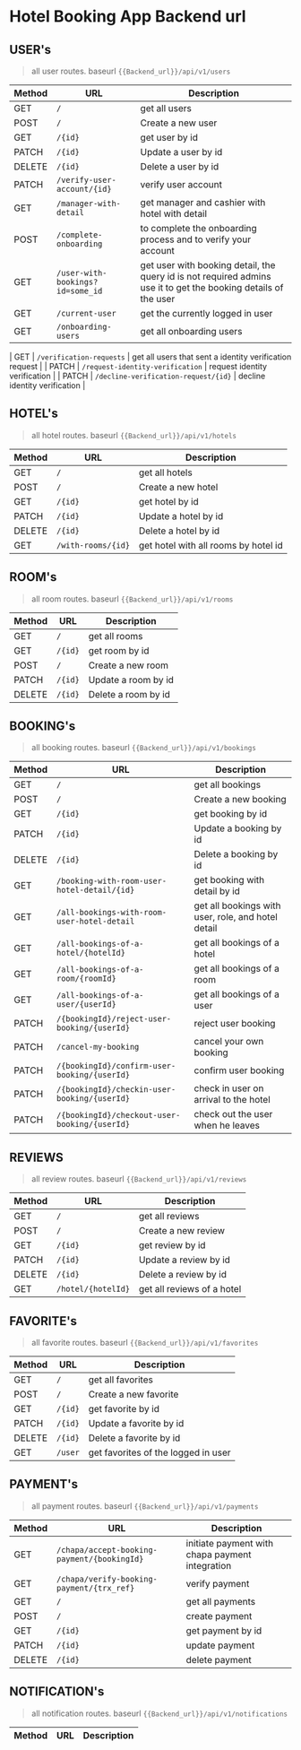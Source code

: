 # Hotel Booking App Backend url

## USER's

> all user routes. baseurl `{{Backend_url}}/api/v1/users`

| Method | URL                              | Description                                                                                                     |
| ------ | -------------------------------- | --------------------------------------------------------------------------------------------------------------- |
| GET    | `/`                              | get all users                                                                                                   |
| POST   | `/`                              | Create a new user                                                                                               |
| GET    | `/{id}`                          | get user by id                                                                                                  |
| PATCH  | `/{id}`                          | Update a user by id                                                                                             |
| DELETE | `/{id}`                          | Delete a user by id                                                                                             |
| PATCH  | `/verify-user-account/{id}`      | verify user account                                                                                             |
| GET    | `/manager-with-detail`           | get manager and cashier with hotel with detail                                                                  |
| POST   | `/complete-onboarding`           | to complete the onboarding process and to verify your account                                                   |
| GET    | `/user-with-bookings?id=some_id` | get user with booking detail, the query id is not required admins use it to get the booking details of the user |
| GET    | `/current-user`                  | get the currently logged in user                                                                                |
| GET    | `/onboarding-users`              | get all onboarding users                                                                                        |

| GET | `/verification-requests` | get all users that sent a identity verification request |
| PATCH | `/request-identity-verification` | request identity verification |
| PATCH | `/decline-verification-request/{id}` | decline identity verification |

## HOTEL's

> all hotel routes. baseurl `{{Backend_url}}/api/v1/hotels`

| Method | URL                | Description                          |
| ------ | ------------------ | ------------------------------------ |
| GET    | `/`                | get all hotels                       |
| POST   | `/`                | Create a new hotel                   |
| GET    | `/{id}`            | get hotel by id                      |
| PATCH  | `/{id}`            | Update a hotel by id                 |
| DELETE | `/{id}`            | Delete a hotel by id                 |
| GET    | `/with-rooms/{id}` | get hotel with all rooms by hotel id |

## ROOM's

> all room routes. baseurl `{{Backend_url}}/api/v1/rooms`

| Method | URL     | Description         |
| ------ | ------- | ------------------- |
| GET    | `/`     | get all rooms       |
| GET    | `/{id}` | get room by id      |
| POST   | `/`     | Create a new room   |
| PATCH  | `/{id}` | Update a room by id |
| DELETE | `/{id}` | Delete a room by id |

## BOOKING's

> all booking routes. baseurl `{{Backend_url}}/api/v1/bookings`

| Method | URL                                           | Description                                        |
| ------ | --------------------------------------------- | -------------------------------------------------- |
| GET    | `/`                                           | get all bookings                                   |
| POST   | `/`                                           | Create a new booking                               |
| GET    | `/{id}`                                       | get booking by id                                  |
| PATCH  | `/{id}`                                       | Update a booking by id                             |
| DELETE | `/{id}`                                       | Delete a booking by id                             |
| GET    | `/booking-with-room-user-hotel-detail/{id}`   | get booking with detail by id                      |
| GET    | `/all-bookings-with-room-user-hotel-detail`   | get all bookings with user, role, and hotel detail |
| GET    | `/all-bookings-of-a-hotel/{hotelId}`          | get all bookings of a hotel                        |
| GET    | `/all-bookings-of-a-room/{roomId}`            | get all bookings of a room                         |
| GET    | `/all-bookings-of-a-user/{userId}`            | get all bookings of a user                         |
| PATCH  | `/{bookingId}/reject-user-booking/{userId}`   | reject user booking                                |
| PATCH  | `/cancel-my-booking`                          | cancel your own booking                            |
| PATCH  | `/{bookingId}/confirm-user-booking/{userId}`  | confirm user booking                               |
| PATCH  | `/{bookingId}/checkin-user-booking/{userId}`  | check in user on arrival to the hotel              |
| PATCH  | `/{bookingId}/checkout-user-booking/{userId}` | check out the user when he leaves                  |

## REVIEWS

> all review routes. baseurl `{{Backend_url}}/api/v1/reviews`

| Method | URL                | Description                |
| ------ | ------------------ | -------------------------- |
| GET    | `/`                | get all reviews            |
| POST   | `/`                | Create a new review        |
| GET    | `/{id}`            | get review by id           |
| PATCH  | `/{id}`            | Update a review by id      |
| DELETE | `/{id}`            | Delete a review by id      |
| GET    | `/hotel/{hotelId}` | get all reviews of a hotel |

## FAVORITE's

> all favorite routes. baseurl `{{Backend_url}}/api/v1/favorites`

| Method | URL     | Description                         |
| ------ | ------- | ----------------------------------- |
| GET    | `/`     | get all favorites                   |
| POST   | `/`     | Create a new favorite               |
| GET    | `/{id}` | get favorite by id                  |
| PATCH  | `/{id}` | Update a favorite by id             |
| DELETE | `/{id}` | Delete a favorite by id             |
| GET    | `/user` | get favorites of the logged in user |

## PAYMENT's

> all payment routes. baseurl `{{Backend_url}}/api/v1/payments`

| Method | URL                                         | Description                                     |
| ------ | ------------------------------------------- | ----------------------------------------------- |
| GET    | `/chapa/accept-booking-payment/{bookingId}` | initiate payment with chapa payment integration |
| GET    | `/chapa/verify-booking-payment/{trx_ref}`   | verify payment                                  |
| GET    | `/`                                         | get all payments                                |
| POST   | `/`                                         | create payment                                  |
| GET    | `/{id}`                                     | get payment by id                               |
| PATCH  | `/{id}`                                     | update payment                                  |
| DELETE | `/{id}`                                     | delete payment                                  |

## NOTIFICATION's

> all notification routes. baseurl `{{Backend_url}}/api/v1/notifications`

| Method | URL | Description |
| ------ | --- | ----------- |
